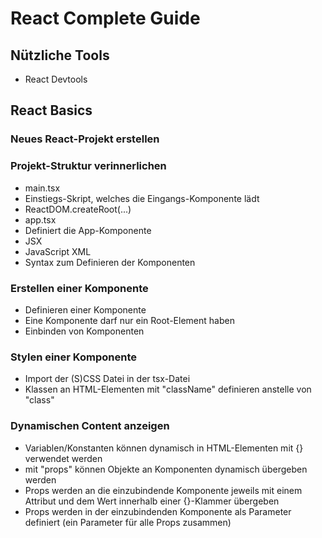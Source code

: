 # React Complete Guide

## Nützliche Tools
* React Devtools

## React Basics
### Neues React-Projekt erstellen

### Projekt-Struktur verinnerlichen
* main.tsx
* Einstiegs-Skript, welches die Eingangs-Komponente lädt
* ReactDOM.createRoot(...)
* app.tsx
* Definiert die App-Komponente
* JSX
* JavaScript XML
* Syntax zum Definieren der Komponenten

### Erstellen einer Komponente
* Definieren einer Komponente
* Eine Komponente darf nur ein Root-Element haben
* Einbinden von Komponenten

### Stylen einer Komponente
* Import der (S)CSS Datei in der tsx-Datei
* Klassen an HTML-Elementen mit "className" definieren anstelle von "class"

### Dynamischen Content anzeigen
* Variablen/Konstanten können dynamisch in HTML-Elementen mit {} verwendet werden
* mit "props" können Objekte an Komponenten dynamisch übergeben werden
* Props werden an die einzubindende Komponente jeweils mit einem Attribut und dem Wert innerhalb einer {}-Klammer übergeben
* Props werden in der einzubindenden Komponente als Parameter definiert (ein Parameter für alle Props zusammen)
